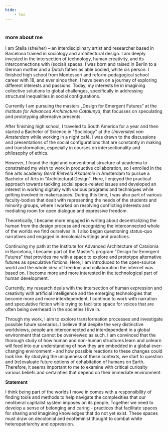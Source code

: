 ```yaml
---
hide:
    - toc
---
```


#

### more about me


I am Stella (she/her) – an interdisciplinary artist and researcher based in Barcelona trained in sociology and architectural design. I am deeply invested in the intersection of technology, human creativity, and its interconnections with (social) spaces. I was born and raised in Berlin to a German mother and a Dutch father as able bodied, white cis person. I finished high school from Montessori and reform-pedagogical school career with 18, and ever since then, I have been on a journey of exploring different interests and passions. Today, my interests lie in imagining collective solutions to global challenges, specifically in addressing structural inequalities in social configurations.

Currently I am pursuing the masters „Design for Emergent Futures” at the *Institute for Advanced Architecture Catalunya*, that focusses on speculating and prototyping alternative presents. 

After finishing high school, I traveled to South America for a year and then started a Bachelor of Science in "Sociology" at the *Universiteit van Amsterdam* while working in a night café. I was drawn to the discussions and presentations of the social configurations that are constantly in making and transformation, especially in courses on intersectionality and philosophy of ethics.

However, I found the rigid and conventional structure of academia to constrained my wish to work in productive collaboration, so I enrolled in the fine arts academy *Gerrit Rietveld Akademie* in Amsterdam to pursue a Bachelor of Arts in "Architectural Design". Here, I enjoyed the practical approach towards tackling social space-related issues and developed an interest in working digitally with various programs and techniques while getting involved in makerspaces. During this time, I was also part of various faculty-bodies that dealt with representing the needs of the students and minority groups, where I worked on resolving conflicting interests and mediating room for open dialogue and expressive freedom. 

Theoretically, I became more engaged in writing about decentralizing the human from the design process and recognizing the interconnected whole of the worlds we find ourselves in. I also began questioning status-quo narratives and engaged in decolonial writings and practices.

Continuing my path at the Institute for Advanced Architecture of Catalonia in Barcelona, I became part of the Master's program "Design for Emergent Futures" that provides me with a space to explore and prototype alternative futures as speculative fictions. Here, I am introduced to the open-source world and the whole idea of freedom and collaboration the internet was based on. I become more and more interested in the technological part of human development.

Currently, my research deals with the intersection of human expression and creativity with artificial intelligence and the emerging technologies that become more and more interdependent. I continue to work with narration and speculative fiction while trying to facilitate space for voices that are often being overheard in the societies I live in. 

Through my work, I aim to explore transformation processes and investigate possible future scenarios. I believe that despite the very distinctive worldviews, people are interconnected and interdependent in a global environment that cannot be overviewed as such. I am convinced that the thorough study of how human and non-human structures learn and unlearn will feed into our understanding of how they are embedded in a global ever-changing environment - and how possible reactions to these changes could look like. By studying the uniqueness of these contexts, we start to question and (re)evaluate future options of cohabitation of humans on Earth. Therefore, it seems important to me to examine with critical curiosity various beliefs and certainties that depend on their immediate environment.

**Statement**

I think being part of the worlds I move in comes with a responsibility of finding tools and methods to help navigate the complexities that our neoliberal capitalist system imposes on its people. Together we need to develop a sense of belonging and caring - practices that facilitate spaces for sharing and imagining knowledges that do not yet exist. These spaces must draw on decolonial and ecofeminist thought to combat white heteropatriarchy and oppression.
